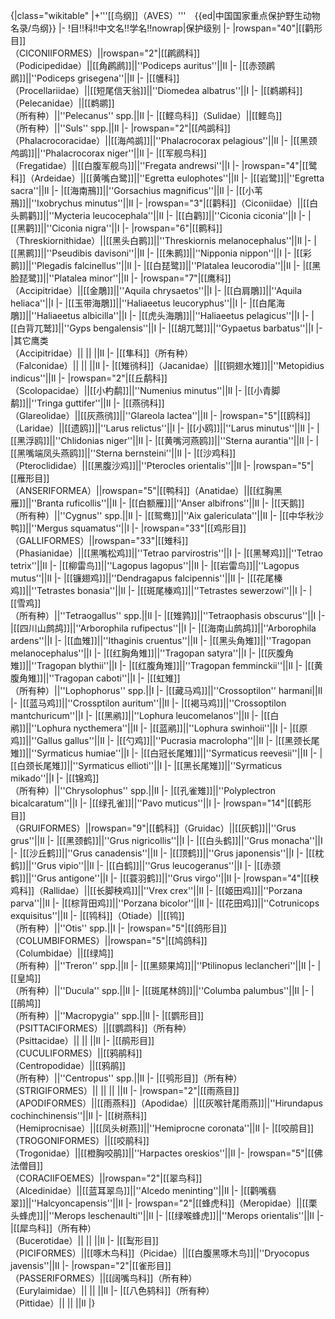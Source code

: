 {|class="wikitable"
|+'''[[鸟纲]]（AVES）'''　{{ed|中国国家重点保护野生动物名录/鸟纲}}
|-
!目!!科!!中文名!!学名!!nowrap|保护级别
|-
|rowspan="40"|[[鹳形目]]<br>（CICONIIFORMES）||rowspan="2"|[[䴙䴘科]]<br>（Podicipedidae）||[[角䴙䴘]]||''Podiceps auritus''||II
|-
|[[赤颈䴙䴘]]||''Podiceps grisegena''||II
|-
|[[鹱科]]<br>（Procellariidae）||[[短尾信天翁]]||''Diomedea albatrus''||I
|-
|[[鹈鹕科]]<br>（Pelecanidae）||[[鹈鹕]]<br>（所有种）||''Pelecanus'' spp.||II
|-
|[[鲣鸟科]]（Sulidae）||[[鲣鸟]]<br>（所有种）||''Suls'' spp.||II
|-
|rowspan="2"|[[鸬鹚科]]<br>（Phalacrocoracidae）||[[海鸬鹚]]||''Phalacrocorax pelagious''||II
|-
|[[黑颈鸬鹚]]||''Phalacrocorax niger''||II
|-
|[[军舰鸟科]]<br>（Fregatidae）||[[白腹军舰鸟]]||''Fregata andrewsi''||I
|-
|rowspan="4"|[[鹭科]]（Ardeidae）||[[黄嘴白鹭]]||''Egretta eulophotes''||II
|-
|[[岩鹭]]||''Egretta sacra''||II
|-
|[[海南鳽]]||''Gorsachius magnificus''||II
|-
|[[小苇鳽]]||''Ixobrychus minutus''||II
|-
|rowspan="3"|[[鹳科]]（Ciconiidae）||[[白头鹮鹳]]||''Mycteria leucocephala''||II
|-
|[[白鹳]]||''Ciconia ciconia''||I
|-
|[[黑鹳]]||''Ciconia nigra''||I
|-
|rowspan="6"|[[鹮科]]<br>（Threskiornithidae）||[[黑头白鹮]]||''Threskiornis melanocephalus''||II
|-
|[[黑鹮]]||''Pseudibis davisoni''||II
|-
|[[朱鹮]]||''Nipponia nippon''||I
|-
|[[彩鹮]]||''Plegadis falcinellus''||II
|-
|[[白琵鹭]]||''Platalea leucorodia''||II
|-
|[[黑脸琵鹭]]||''Platalea minor''||II
|-
|rowspan="7"|[[鹰科]]<br>（Accipitridae）||[[金鵰]]||''Aquila chrysaetos''||I
|-
|[[白肩鵰]]||''Aquila heliaca''||I
|-
|[[玉带海鵰]]||''Haliaeetus leucoryphus''||I
|-
|[[白尾海鵰]]||''Haliaeetus albicilla''||I
|-
|[[虎头海鵰]]||''Haliaeetus pelagicus''||I
|-
|[[白背兀鹫]]||''Gyps bengalensis''||I
|-
|[[胡兀鹫]]||''Gypaetus barbatus''||I
|-
|其它鹰类<br>（Accipitridae）|| || ||II
|-
|[[隼科]]（所有种）<br>（Falconidae）|| || ||II
|-
|[[雉鸻科]]（Jacanidae）||[[铜翅水雉]]||''Metopidius indicus''||II
|-
|rowspan="2"|[[丘鹬科]]<br>（Scolopacidae）||[[小杓鹬]]||''Numenius minutus''||II
|-
|[[小青脚鹬]]||''Tringa guttifer''||II
|-
|[[燕鸻科]]<br>（Glareolidae）||[[灰燕鸻]]||''Glareola lactea''||II
|-
|rowspan="5"|[[鸥科]]（Laridae）||[[遗鸥]]||''Larus relictus''||I
|-
|[[小鸥]]||''Larus minutus''||II
|-
|[[黑浮鸥]]||''Chlidonias niger''||II
|-
|[[黄嘴河燕鸥]]||''Sterna aurantia''||II
|-
|[[黑嘴端凤头燕鸥]]||''Sterna bernsteini''||II
|-
|[[沙鸡科]]<br>（Pteroclididae）||[[黑腹沙鸡]]||''Pterocles orientalis''||II
|-
|rowspan="5"|[[雁形目]]<br>（ANSERIFORMEA）||rowspan="5"|[[鸭科]]（Anatidae）||[[红胸黑雁]]||''Branta ruficollis''||II
|-
|[[白额雁]]||''Anser albifrons''||II
|-
|[[天鹅]]<br>（所有种）||''Cygnus'' spp.||II
|-
|[[鸳鸯]]||''Aix galericulata''||II
|-
|[[中华秋沙鸭]]||''Mergus squamatus''||I
|-
|rowspan="33"|[[鸡形目]]<br>（GALLIFORMES）||rowspan="33"|[[雉科]]<br>（Phasianidae）||[[黑嘴松鸡]]||''Tetrao parvirostris''||I
|-
|[[黑琴鸡]]||''Tetrao tetrix''||II
|-
|[[柳雷鸟]]||''Lagopus lagopus''||II
|-
|[[岩雷鸟]]||''Lagopus mutus''||II
|-
|[[镰翅鸡]]||''Dendragapus falcipennis''||II
|-
|[[花尾榛鸡]]||''Tetrastes bonasia''||II
|-
|[[斑尾榛鸡]]||''Tetrastes sewerzowi''||I
|-
|[[雪鸡]]<br>（所有种）||''Tetraogallus'' spp.||II
|-
|[[雉鹑]]||''Tetraophasis obscurus''||I
|-
|[[四川山鹧鸪]]||''Arborophila rufipectus''||I
|-
|[[海南山鹧鸪]]||''Arborophila ardens''||I
|-
|[[血雉]]||''Ithaginis cruentus''||II
|-
|[[黑头角雉]]||''Tragopan melanocephalus''||I
|-
|[[红胸角雉]]||''Tragopan satyra''||I
|-
|[[灰腹角雉]]||''Tragopan blythii''||I
|-
|[[红腹角雉]]||''Tragopan femminckii''||II
|-
|[[黄腹角雉]]||''Tragopan caboti''||I
|-
|[[虹雉]]<br>（所有种）||''Lophophorus'' spp.||I
|-
|[[藏马鸡]]||''Crossoptilon'' harmani||II
|-
|[[蓝马鸡]]||''Crossptilon auritum''||II
|-
|[[褐马鸡]]||''Crossoptilon mantchuricum''||I
|-
|[[黑鹇]]||''Lophura leucomelanos''||II
|-
|[[白鹇]]||''Lophura nycthemera''||II
|-
|[[蓝鹇]]||''Lophura swinhoii''||I
|-
|[[原鸡]]||''Gallus gallus''||II
|-
|[[勺鸡]]||''Pucrasia macrolopha''||II
|-
|[[黑颈长尾雉]]||''Syrmaticus humiae''||I
|-
|[[白冠长尾雉]]||''Syrmaticus reevesii''||II
|-
|[[白颈长尾雉]]||''Syrmaticus ellioti''||I
|-
|[[黑长尾雉]]||''Syrmaticus mikado''||I
|-
|[[锦鸡]]<br>（所有种）||''Chrysolophus'' spp.||II
|-
|[[孔雀雉]]||''Polyplectron bicalcaratum''||I
|-
|[[绿孔雀]]||''Pavo muticus''||I
|-
|rowspan="14"|[[鹤形目]]<br>（GRUIFORMES）||rowspan="9"|[[鹤科]]（Gruidac）||[[灰鹤]]||''Grus grus''||II
|-
|[[黑颈鹤]]||''Grus nigricollis''||I
|-
|[[白头鹤]]||''Grus monacha''||I
|-
|[[沙丘鹤]]||''Grus canadensis''||II
|-
|[[顶鹤]]||''Grus japonensis''||I
|-
|[[枕鹤]]||''Grus vipio''||II
|-
|[[白鹤]]||''Grus leucogeranus''||I
|-
|[[赤颈鹤]]||''Grus antigone''||I
|-
|[[蓑羽鹤]]||''Grus virgo''||II
|-
|rowspan="4"|[[秧鸡科]]（Rallidae）||[[长脚秧鸡]]||''Vrex crex''||II
|-
|[[姬田鸡]]||''Porzana parva''||II
|-
|[[棕背田鸡]]||''Porzana bicolor''||II
|-
|[[花田鸡]]||''Cotrunicops exquisitus''||II
|-
|[[鸨科]]（Otiade）||[[鸨]]<br>（所有种）||''Otis'' spp.||I
|-
|rowspan="5"|[[鸽形目]]<br>（COLUMBIFORMES）||rowspan="5"|[[鸠鸽科]]<br>（Columbidae）||[[绿鸠]]<br>（所有种）||''Treron'' spp.||II
|-
|[[黑颏果鸠]]||''Ptilinopus leclancheri''||II
|-
|[[皇鸠]]<br>（所有种）||''Ducula'' spp.||II
|-
|[[斑尾林鸽]]||''Columba palumbus''||II
|-
|[[鹃鸠]]<br>（所有种）||''Macropygia'' spp.||II
|-
|[[鹦形目]]<br>（PSITTACIFORMES）||[[鹦鹉科]]（所有种）<br>（Psittacidae）|| || ||II
|-
|[[鹃形目]]<br>（CUCULIFORMES）||[[鸦鹃科]]<br>（Centropodidae）||[[鸦鹃]]<br>（所有种）||''Centropus'' spp.||II
|-
|[[鸮形目]]（所有种）<br>（STRIGIFORMES）|| || || ||II
|-
|rowspan="2"|[[雨燕目]]<br>（APODIFORMES）||[[雨燕科]]（Apodidae）||[[灰喉针尾雨燕]]||''Hirundapus cochinchinensis''||II
|-
|[[树燕科]]<br>（Hemiprocnisae）||[[凤头树燕]]||''Hemiprocne coronata''||II
|-
|[[咬鹃目]]<br>（TROGONIFORMES）||[[咬鹃科]]<br>（Trogonidae）||[[橙胸咬鹃]]||''Harpactes oreskios''||II
|-
|rowspan="5"|[[佛法僧目]]<br>（CORACIIFOEMES）||rowspan="2"|[[翠鸟科]]<br>（Alcedinidae）||[[蓝耳翠鸟]]||''Alcedo meninting''||II
|-
|[[鹳嘴翡翠]]||''Halcyoncapensis''||II
|-
|rowspan="2"|[[蜂虎科]]（Meropidae）||[[栗头蜂虎]]||''Merops leschenaulti''||II
|-
|[[绿喉蜂虎]]||''Merops orientalis''||II
|-
|[[犀鸟科]]（所有种）<br>（Bucerotidae）|| || ||II
|-
|[[䴕形目]]<br>（PICIFORMES）||[[啄木鸟科]]（Picidae）||[[白腹黑啄木鸟]]||''Dryocopus javensis''||II
|-
|rowspan="2"|[[雀形目]]<br>（PASSERIFORMES）||[[阔嘴鸟科]]（所有种）<br>（Eurylaimidae）|| || ||II
|-
|[[八色鸫科]]（所有种）<br>（Pittidae）|| || ||II
|}